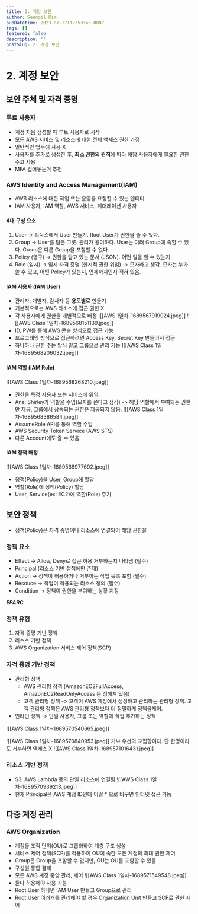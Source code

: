 ```yaml
---
title: 2. 계정 보안
author: Seungil Kim
pubDatetime: 2023-07-17T12:53:45.000Z
tags: []
featured: false
description: ''
postSlug: 2. 계정 보안
---
```

# 2. 계정 보안

## 보안 주체 및 자격 증명

### 루트 사용자
- 계정 처음 생성할 때 루트 사용자로 시작
- 모든 AWS 서비스 및 리소스에 대한 전체 액세스 권한 가짐
- 일반적인 업무에 사용 X
- 사용자를 추가로 생성한 후, **최소 권한의 원칙**에 따라 해당 사용자에게 필요한 권한 주고 사용
- MFA 걸어놓는거 추천

### AWS Identity and Access Management(IAM)
- AWS 리소스에 대한 작업 또는 운영을 요청할 수 있는 엔티티
- IAM 사용자, IAM 역할, AWS 서비스, 페더레이션 사용자

#### 4대 구성 요소
1. User -> 리눅스에서 User 만들기. Root User가 권한을 줄 수 있다.
2. Group -> User를 담은 그릇. 관리가 용이하다. User는 여러 Group에 속할 수 있다. Group은 다른 Group을 포함할 수 없다.
3. Policy (영구) -> 권한을 담고 있는 문서 (JSON). 어떤 일을 할 수 있는지.
4. Role (임시) -> 임시 자격 증명 (한시적 권한 위임) -> 모자라고 생각. 모자는 누가 쓸 수 있고, 어떤 Policy가 있는지, 언제까지인지 적혀 있음.

#### IAM 사용자 (IAM User)
- 관리자, 개발자, 감사자 등 **용도별로** 만들기
- 기본적으로는 AWS 리소스에 접근 권한 X
- 각 사용자에게 권한을 개별적으로 배정
![[AWS 1일차-1689567919024.jpeg]]
![[AWS Class 1일차-1689568151139.jpeg]]
- ID, PW를 통해 AWS 콘솔 방식으로 접근 가능
- 프로그래밍 방식으로 접근하려면 Access Key, Secret Key 만들어서 접근
- 하나하나 권한 주는 방식 말고 그룹으로 관리 가능
![[AWS Class 1일차-1689568206032.jpeg]]

#### IAM 역할 (IAM Role)
![[AWS Class 1일차-1689568268210.jpeg]]
- 권한을 특정 사용자 또는 서비스에 위임.
- Ana, Shirley가 역할을 수임(모자를 쓴다고 생각) ->  해당 역할에서 부여되는 권한만 제공, 그룹에서 상속되는 권한은 제공되지 않음.
![[AWS Class 1일차-1689568386584.jpeg]]
- AssumeRole API를 통해 역할 수임
- AWS Security Token Service (AWS STS)
- 다른 Account에도 줄 수 있음.

#### IAM 정책 배정
![[AWS Class 1일차-1689568977692.jpeg]]
- 정책(Policy)을 User, Group에 할당
- 역할(Role)에 정책(Policy) 할당
- User, Service(ex: EC2)에 역할(Role) 주기

## 보안 정책
- 정책(Policy)은 자격 증명이나 리소스에 연결되어 해당 권한을 

### 정책 요소
- Effect -> Allow, Deny로 접근 허용 거부하는지 나타냄 (필수)
- Principal (리소스 기반 정책에만 존재)
- Action -> 정책이 허용하거나 거부하는 작업 목록 포함 (필수)
- Resouce -> 작업이 적용되는 리소스 정의 (필수)
- Condition -> 정책이 권한을 부여하는 상황 지정

***EPARC***

### 정책 유형
1. 자격 증명 기반 정책
2. 리소스 기반 정책
3. AWS Organization 서비스 제어 정책(SCP)

### 자격 증명 기반 정책
- 관리형 정책
    - AWS 관리형 정책 (AmazonEC2FullAccess, AmazonEC2ReadOnlyAccess 등 정해져 있음)
    - 고객 관리형 정책 -> 고객이 AWS 계정에서 생성하고 관리하는 관리형 정책. 고객 관리형 정책은 AWS 관리형 정책보다 더 정밀하게 정책을제어.
- 인라인 정책 -> 단일 사용자, 그룹 또는 역할에 직접 추가하는 정책

![[AWS Class 1일차-1689570540665.jpeg]]

![[AWS Class 1일차-1689570840953.jpeg]]
거부 우선의 교집합이다. 단 한명이라도 거부하면 액세스 X
![[AWS Class 1일차-1689571016431.jpeg]]

### 리소스 기반 정책
- S3, AWS Lambda 등의 단일 리소스에 연결됨
![[AWS Class 1일차-1689570939213.jpeg]]
- 현재 Principal은 AWS 계정 ID인데 이걸 * 으로 바꾸면 인터넷 접근 가능

## 다중 계정 관리

### AWS Organization
- 계정을 조직 단위(OU)로 그룹화하여 계층 구조 생성
- 서비스 제어 정책(SCP)를 적용하여 OU에 속한 모든 계정의 최대 권한 제어
- Group은 Group을 포함할 수 없지만, OU는 OU를 포함할 수 있음
- 구성원 통합 결제
- 모든 AWS 계정 중앙 관리, 제어
![[AWS Class 1일차-1689571549548.jpeg]]
- 둘다 허용해야 사용 가능
- Root User 하나면 IAM User 만들고 Group으로 관리
- Root User 여러개를 관리해야 할 경우 Organization Unit 만들고 SCP로 권한 제어
